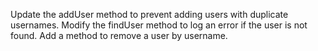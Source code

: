 Update the addUser method to prevent adding users with duplicate usernames. Modify the findUser method to log an error if the user is not found. Add a method to remove a user by username.

